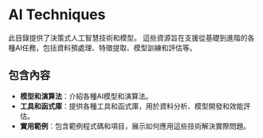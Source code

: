 # AI Techniques

此目錄提供了決策式人工智慧技術和模型。 這些資源旨在支援從基礎到進階的各種AI任務，包括資料預處理、特徵提取、模型訓練和評估等。

## 包含內容

- **模型和演算法**：介紹各種AI模型和演算法。
- **工具和函式庫**：提供各種工具和函式庫，用於資料分析、模型開發和效能評估。
- **實用範例**：包含範例程式碼和項目，展示如何應用這些技術解決實際問題。
